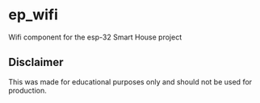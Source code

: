 # ep_wifi
Wifi component for the esp-32 Smart House project
## Disclaimer
This was made for educational purposes only and should not be used for production.
